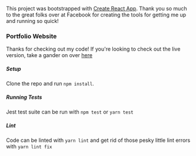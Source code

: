 This project was bootstrapped with [Create React App](https://github.com/facebookincubator/create-react-app).  Thank you so much to the great folks over at Facebook for creating the tools for getting me up and running so quick!

### Portfolio Website

Thanks for checking out my code! If you're looking to check out the live version, take a gander on over [here](https://brentvale.github.io/portfolio)

##### Setup
Clone the repo and run ```npm install```.  

##### Running Tests
Jest test suite can be run with ```npm test``` or ```yarn test```

##### Lint
Code can be linted with ```yarn lint``` and get rid of those pesky little lint errors with ```yarn lint fix```

